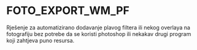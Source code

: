 # FOTO_EXPORT_WM_PF

Rješenje za automatizirano dodavanje plavog filtera ili nekog overlaya na fotografiju bez potrebe da se koristi photoshop ili nekakav drugi program koji zahtjeva puno resursa.

